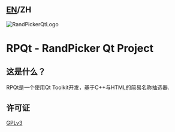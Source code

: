 ## [EN](/README.md)/ZH
![RandPickerQtLogo](/data/RandPickerLogo.ico) 
# **RPQt - RandPicker Qt Project**
## 这是什么？
RPQt是一个使用Qt Toolkit开发，基于C++与HTML的简易名称抽选器.

## 许可证
[GPLv3](/LICENSE.txt)

